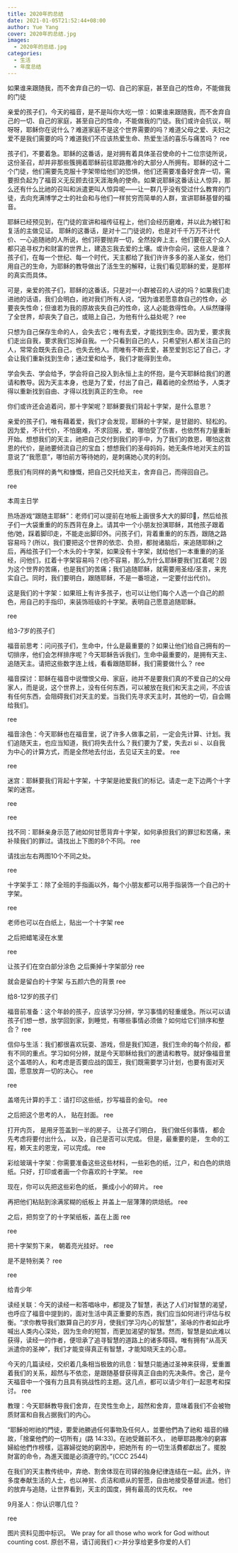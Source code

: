 ```yaml
---
title: 2020年的总结
date: 2021-01-05T21:52:44+08:00
author: Yue Yang
cover: 2020年的总结.jpg
images:
  - 2020年的总结.jpg
categories:
  - 生活
  - 年度总结
---
```


如果谁来跟随我，而不舍弃自己的一切、自己的家庭，甚至自己的性命，不能做我的门徒

<!--more-->

​亲爱的孩子们，今天的福音，是不是叫你大吃一惊：如果谁来跟随我，而不舍弃自己的一切、自己的家庭，甚至自己的性命，不能做我的门徒。我们或许会抗议，啊呀呀，耶稣你在说什么？难道家庭不是这个世界需要的吗？难道父母之爱、夫妇之爱不是我们需要的吗？难道我们不应该热爱生命、热爱生活的喜乐与痛苦吗？
ree

孩子们，不要着急。耶稣的这番话，是对拥有着具体圣召使命的十二位宗徒所说，这份圣召，却并非那些簇拥着耶稣前往耶路撒冷的大部分人所拥有。耶稣的这十二个门徒，他们需要先克服十字架带给他们的恐惧，他们还需要准备好舍弃一切，需要担负起为了福音义无反顾去往天涯海角的使命。如果说耶稣这番话让人惊异，那么还有什么比祂的召叫和派遣更叫人惊异呢——让一群几乎没有受过什么教育的门徒，去向充满博学之士的社会和与他们一样贫穷而简单的人群，宣讲耶稣基督的福音。

耶稣已经预见到，在门徒的宣讲和福传征程上，他们会经历磨难，并以此为被钉和复活的主做见证。 耶稣的这番话，是对十二门徒说的，也是对千千万万不计代价、一心追随祂的人所说，他们将要抛弃一切，全然投奔上主，他们要在这个众人都只追寻权力和财富的世界上，建造忘我去爱的土壤。或许你会问，这些人是谁？孩子们，在每一个世纪、每一个时代，天主都给了我们许许多多的圣人圣女，他们用自己的生命，为耶稣的教导做出了活生生的解释，让我们看见耶稣的爱，是那样的真实而具体。

可是，亲爱的孩子们，耶稣的这番话，只是对一小群被召的人说的吗？如果我们走进祂的话语，我们会明白，祂对我们所有人说，“因为谁若愿意救自己的性命，必要丧失性命；但谁若为我的原故丧失自己的性命，这人必能救得性命。人纵然赚得了全世界，却丧失了自己，或赔上自己，为他有什么益处呢？
ree

只想为自己保存生命的人，会失去它；唯有去爱，才能找到生命。因为爱，要求我们走出自我，要求我们忘掉自我。一个只看到自己的人，只希望别人都关注自己的人，常常会既失去自己，也失去他人。而唯有不断去爱，甚至爱到忘记了自己，才会让我们重新找到生命；通过爱和给予，我们才能得到生命。

学会失去、学会给予，学会将自己投入到永恒上主的怀抱，是今天耶稣给我们的邀请和教导。因为天主本身，也是为了爱，付出了自己，藉着祂的全然给予，人类才得以重新找到自由、才得以找到真正的生命。
ree


你们或许还会追着问，那十字架呢？耶稣要我们背起十字架，是什么意思？

亲爱的孩子们，唯有藉着爱，我们才会发现，耶稣的十字架，是甘甜的、轻松的。因为爱，不计代价，不怕磨难，不求回报，爱，哪怕受了伤害，也依然有力量重新开始。想想我们的天主，祂把自己交付到我们的手中，为了我们的救恩，哪怕这救恩的代价，是祂要倾流自己的宝血；想想我们的圣母妈妈，她无条件地对天主的旨意说了“我愿意”，哪怕前方等待她的，是刺痛她心灵的利剑。

愿我们有同样的勇气和慷慨，把自己交托给天主，舍弃自己，而得回自己。

ree


本周主日学

热场游戏“跟随主耶稣”：老师们可以提前在地板上画很多大大的脚印👣，然后给孩子们一大袋重重的的东西背在身上。请其中一个小朋友扮演耶稣，其他孩子跟着他/她，踩着脚印走，不能走出脚印外。问孩子们，背着重重的的东西，跟随之路容易吗？(所以，我们要把这个世界的依恋、负担，都抛诸脑后，来追随耶稣)之后，再给孩子们一个木头的十字架，如果没有十字架，就给他们一本重重的的圣经，问他们，扛着十字架容易吗？(也不容易，那么为什么耶稣要我们扛着呢？因为这个世界的苦痛，也是我们的苦痛；我们追随耶稣，就需要用圣经/圣言，来充实自己。同时，我们要明白，跟随耶稣，不是一番坦途，一定要付出代价)。

这是我们的十字架：如果班上有许多孩子，也可以让他们每个人选一个自己的颜色，用自己的手指印，来装饰班级的十字架。表明自己愿意追随耶稣。

ree


给3-7岁的孩子们

福音前思考：问问孩子们，生命中，什么是最重要的？如果让他们给自己拥有的一切排序，他们会怎样排序呢？今天耶稣告诉我们，生命中最重要的，是拥有天主、追随天主。请把这些数字连上线，看看跟随耶稣，我们需要做什么？
ree


福音探讨：耶稣在福音中说憎恨父母、家庭，祂并不是要我们真的不爱自己的父母家人，而是说，这个世界上，没有任何东西，可以被放在我们和天主之间，不应该有任何东西，会阻碍我们对天主的爱。当我们先寻求天主时，其他的一切，自会赐给我们。

ree


福音涂色：今天耶稣也在福音里，说了许多人做事之前，一定会先计算、计划。我们追随天主，也应当知道，我们将失去什么？我们要为了爱，失去zi si 、以自我为中心的计算方式，而是全然地去付出，去见证天主的爱。
ree

ree


迷宫：耶稣要我们背起十字架，十字架是祂爱我们的标记。请走一走下边两个十字架的迷宫。

ree

ree


找不同：耶稣亲身示范了祂如何甘愿背弃十字架，如何承担我们的罪愆和苦痛，来补赎我们的罪过。请找出上下图的8个不同。
ree


请找出左右两图10个不同之处。

ree


十字架手工：除了全班的手指画以外，每个小朋友都可以用手指装饰一个自己的十字架。

ree


老师也可以在白纸上，贴出一个十字架
ree


之后把蜡笔浸在水里

ree


让孩子们在空白部分涂色
之后撕掉十字架部分
ree

就会是留白的十字架
与五颜六色的背景
ree


给8-12岁的孩子们

福音前准备：这个年龄的孩子，应该学习分辨，学习事情的轻重缓急。所以可以请孩子们想一想，放学回到家，到睡觉，有哪些事情必须做？如何给它们排序和整合？
ree

信仰与生活：我们都很喜欢玩耍、游戏，但是我们知道，我们生命的每个阶段，都有不同的重点。学习如何分辨，就是今天耶稣给我们的邀请和教导。就好像福音里这个盖塔的人，和考虑是否要应战的国王，我们既需要学习计划，也要有面对天国，愿意放弃一切的决心。
ree

ree

盖塔先计算的手工：请打印这些纸，抄写福音的金句。
ree


之后把这个思考的人，
贴在封面。
ree

打开内页，
是用牙签盖到一半的房子。
让孩子们明白，
我们做任何事情，
都会先考虑将要付出什么，
以及，自己是否可以完成。
但是，最重要的是，
生命的工程，赖天主的恩宠，可以完成。
ree

彩绘玻璃十字架：你需要准备这些这些材料，一些彩色的纸，江户，和白色的烘焙纸。只好，打印或者画一个你喜欢的十字架。
ree

现在，你可以先把这些彩色的纸，
撕成小小的碎片。
ree

再把他们粘贴到涂满浆糊的纸板上
并盖上一层薄薄的烘焙纸。
ree

之后，把剪空了的十字架纸板，盖在上面
ree

ree

把十字架剪下来，
朝着亮光挂好。
ree

是不是特别美？
ree

ree


给青少年

读经关联：今天的读经一和答唱咏中，都提及了智慧，表达了人们对智慧的渴望，也呼应了福音中提到的，面对生活中真正重要的东西，我们应当如何进行评估与权衡。“求你教导我们数算自己的岁月，使我们学习内心的智慧”，圣咏的作者如此呼喊出人类内心深处，因为生命的短暂，而更加渴望的智慧。然而，智慧是如此难以获得，读经一的作者，便坦承了追寻智慧的道路上的诸多障碍。唯有拥有“从高天派遣你的圣神”，我们才能变得真正有智慧，才能知晓天主的心意。

今天的几篇读经，交织着几条相当极致的讯息：智慧只能通过圣神来获得，爱重置着我们的关系，超然与不依恋，是跟随基督获得真正自由的先决条件。舍己，是今天福音中一个强有力且具有挑战性的主题。这几点，都可以请少年们一起思考和探讨。
ree


教理：今天耶稣教导我们舍弃，在灵性生命上，超然和舍弃，意味着我们不会被物质财富和自我占据我们的内心。

“耶穌吩咐祂的門徒，要愛祂勝過任何事物及任何人，並要他們為了祂和 福音的緣故，「捨棄他們的一切所有」(路 14:33)。在祂受難前不久， 祂舉耶路撒冷的窮寡婦給他們作榜樣，這寡婦從她的窮困中，把她所有 的一切生活費都獻出了。擺脫財富的命令，為進天國是必須遵守的。”(CCC 2544)

在我们的天主教传统中，弃绝、割舍体现在司铎的独身纪律连结在一起。此外，许多度奉献生活的人士，也以神贫、贞洁和顺从的誓愿，自由地接受基督派遣。他们的放弃与追随，让世界看到，天主的国度，拥有最高的优先权。
ree


9月圣人：你认识哪几位？

ree


图片资料见图中标识。
We pray for all those who work for God without counting cost.
原创不易，请订阅我们
👉并分享给更多你爱的人们

